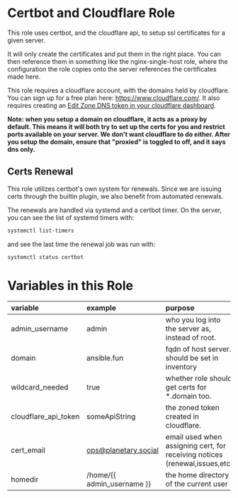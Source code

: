 # Certbot and Cloudflare Role

This role uses certbot, and the cloudflare api, to setup ssl certificates for a
given server.

It will only create the certificates and put them in the right place. You can
then reference them in something like the nginx-single-host role, where the
configuration the role copies onto the server references the certificates made here.

This role requires a cloudflare account, with the domains held by cloudflare.  You 
can sign up for a free plan here: https://www.cloudflare.com/. It also requires creating
an [Edit Zone DNS token in your cloudflare dashboard](https://developers.cloudflare.com/fundamentals/api/get-started/create-token/).


**Note: when you setup a domain on cloudflare, it acts as a proxy by default.
This means it will both try to set up the certs for you and restrict ports
available on your server. We don't want cloudflare to do either. After you setup
the domain, ensure that "proxied" is toggled to off, and it says dns only.**

## Certs Renewal

This role utilizes certbot's own system for renewals.  Since we are issuing certs through 
the builtin plugin, we also benefit from automated renewals.  

The renewals are handled via systemd and a certbot timer.  On the server, you can see the list of systemd timers with:

``` sh
systemctl list-timers
```

and see the last time the renewal job was run with:

``` sh
systemctl status certbot
```

# Variables in this Role

| variable             | example                    | purpose                                                                    |
|:---------------------|:---------------------------|:---------------------------------------------------------------------------|
| admin_username       | admin                      | who you log into the server as, instead of root.                           |
| domain               | ansible.fun                | fqdn of host server. should be set in inventory                            |
| wildcard_needed      | true                       | whether role should get certs for *.domain too.                            |
| cloudflare_api_token | someApiString              | the zoned token created in cloudflare.                                     |
| cert_email           | ops@planetary.social       | email used when assigning cert, for receiving notices (renewal,issues,etc) |
| homedir              | /home/{{ admin_username }} | the home directory of the current user                                     |
 


